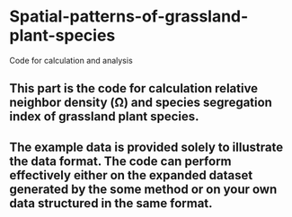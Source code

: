 # Spatial-patterns-of-grassland-plant-species
Code for calculation and analysis
## This part is the code for calculation relative neighbor density (Ω) and species segregation index of grassland plant species.
## The example data is provided solely to illustrate the data format. The code can perform effectively either on the expanded dataset generated by the some method or on your own data structured in the same format.
